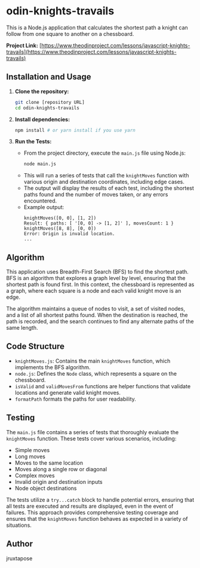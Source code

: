 # odin-knights-travails

This is a Node.js application that calculates the shortest path a knight can follow from one square to another on a chessboard.

**Project Link:** [https://www.theodinproject.com/lessons/javascript-knights-travails](https://www.theodinproject.com/lessons/javascript-knights-travails)

## Installation and Usage

1.  **Clone the repository:**
    ```bash
    git clone [repository URL]
    cd odin-knights-travails
    ```
2.  **Install dependencies:**
    ```bash
    npm install # or yarn install if you use yarn
    ```
3.  **Run the Tests:**

    * From the project directory, execute the `main.js` file using Node.js:
        ```bash
        node main.js
        ```
    * This will run a series of tests that call the `knightMoves` function with various origin and destination coordinates, including edge cases.
    * The output will display the results of each test, including the shortest paths found and the number of moves taken, or any errors encountered.
    * Example output:
        ```
        knightMoves([0, 0], [1, 2])
        Result: { paths: [ '[0, 0] -> [1, 2]' ], movesCount: 1 }
        knightMoves([8, 8], [0, 0])
        Error: Origin is invalid location.
        ...
        ```

## Algorithm

This application uses Breadth-First Search (BFS) to find the shortest path. BFS is an algorithm that explores a graph level by level, ensuring that the shortest path is found first. In this context, the chessboard is represented as a graph, where each square is a node and each valid knight move is an edge.

The algorithm maintains a queue of nodes to visit, a set of visited nodes, and a list of all shortest paths found. When the destination is reached, the path is recorded, and the search continues to find any alternate paths of the same length.

## Code Structure

* `knightMoves.js`: Contains the main `knightMoves` function, which implements the BFS algorithm.
* `node.js`: Defines the `Node` class, which represents a square on the chessboard.
* `isValid` and `validMovesFrom` functions are helper functions that validate locations and generate valid knight moves.
* `formatPath` formats the paths for user readability.

## Testing

The `main.js` file contains a series of tests that thoroughly evaluate the `knightMoves` function. These tests cover various scenarios, including:

* Simple moves
* Long moves
* Moves to the same location
* Moves along a single row or diagonal
* Complex moves
* Invalid origin and destination inputs
* Node object destinations

The tests utilize a `try...catch` block to handle potential errors, ensuring that all tests are executed and results are displayed, even in the event of failures. This approach provides comprehensive testing coverage and ensures that the `knightMoves` function behaves as expected in a variety of situations.

## Author

jruxtapose